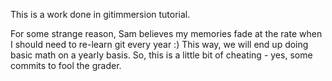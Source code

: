 This is a work done in gitimmersion tutorial.

For some strange reason, Sam believes my memories fade at the rate when I should need to re-learn git every year :)
This way, we will end up doing basic math on a yearly basis. So, this is a little bit of cheating - yes, some commits to fool the grader.
